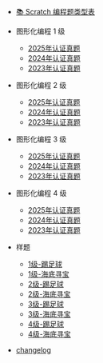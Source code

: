 <!-- docs/_sidebar.md -->

- [:books: Scratch 编程题类型表](scratch-sort.md "CCF GESP 图形化编程认证 - 编程题样题与真题分类")

- 图形化编程 1 级

  - [2025年认证真题](scratch-2025-01.md "CCF GESP 2025年 图形化编程认证")
  - [2024年认证真题](scratch-2024-01.md "CCF GESP 2024年 图形化编程认证")
  - [2023年认证真题](scratch-2023-01.md "CCF GESP 2023年 图形化编程认证")

- 图形化编程 2 级

  - [2025年认证真题](scratch-2025-02.md "CCF GESP 2025年 图形化编程认证")
  - [2024年认证真题](scratch-2024-02.md "The greatest guide in the world")
  - [2023年认证真题](guide.md "The greatest guide in the world")

- 图形化编程 3 级

  - [2025年认证真题](guide.md "The greatest guide in the world")
  - [2024年认证真题](guide.md "The greatest guide in the world")
  - [2023年认证真题](guide.md "The greatest guide in the world")

- 图形化编程 4 级

  - [2025年认证真题](guide.md "The greatest guide in the world")
  - [2024年认证真题](guide.md "The greatest guide in the world")
  - [2023年认证真题](guide.md "The greatest guide in the world")

- 样题

  - [1级-踢足球](guide.md "The greatest guide in the world")
  - [1级-海底寻宝](guide.md "The greatest guide in the world")
  - [2级-踢足球](guide.md "The greatest guide in the world")
  - [2级-海底寻宝](guide.md "The greatest guide in the world")
  - [3级-踢足球](guide.md "The greatest guide in the world")
  - [3级-海底寻宝](guide.md "The greatest guide in the world")
  - [4级-踢足球](guide.md "The greatest guide in the world")
  - [4级-海底寻宝](guide.md "The greatest guide in the world")

- [changelog](chagelog.md)
